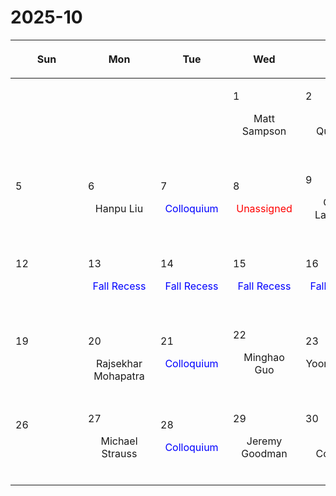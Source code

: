 # 2025-10

|<div style='max-width:100px;width:100px'><p>Sun</p></div>|<div style='max-width:100px;width:100px'><p>Mon</p></div>|<div style='max-width:100px;width:100px'><p>Tue</p></div>|<div style='max-width:100px;width:100px'><p>Wed</p></div>|<div style='max-width:100px;width:100px'><p>Thu</p></div>|<div style='max-width:100px;width:100px'><p>Fri</p></div>|<div style='max-width:100px;width:100px'><p>Sat</p></div>|
|:-:|:-:|:-:|:-:|:-:|:-:|:-:|
|<p><br/><br/></p> |<p><br/><br/></p> |<p><br/><br/></p> |<p align='left'>1</p><p>Matt Sampson<br/><br/></p>|<p align='left'>2</p><p>Eliot Quataert<br/><br/></p>|<p align='left'>3</p><p>Nicholas<br/> Rui</p>|<p align='left'>4</p><p><br/><br/></p>|
|<p align='left'>5</p><p><br/><br/></p>|<p align='left'>6</p><p>Hanpu Liu<br/><br/></p>|<p align='left'>7</p><p><span style='color:blue'>Colloquium</span><br/><br/></p>|<p align='left'>8</p><p><span style='color:red'>Unassigned</span><br/><br/></p>|<p align='left'>9</p><p>Caleb Lammers<br/><br/></p>|<p align='left'>10</p><p>David Setton<br/><br/></p>|<p align='left'>11</p><p><br/><br/></p>|
|<p align='left'>12</p><p><br/><br/></p>|<p align='left'>13</p><p><span style='color:blue'>Fall Recess</span><br/><br/></p>|<p align='left'>14</p><p><span style='color:blue'>Fall Recess</span><br/><br/></p>|<p align='left'>15</p><p><span style='color:blue'>Fall Recess</span><br/><br/></p>|<p align='left'>16</p><p><span style='color:blue'>Fall Recess</span><br/><br/></p>|<p align='left'>17</p><p><span style='color:blue'>Fall Recess</span><br/><br/></p>|<p align='left'>18</p><p><br/><br/></p>|
|<p align='left'>19</p><p><br/><br/></p>|<p align='left'>20</p><p>Rajsekhar<br/> Mohapatra</p>|<p align='left'>21</p><p><span style='color:blue'>Colloquium</span><br/><br/></p>|<p align='left'>22</p><p>Minghao Guo<br/><br/></p>|<p align='left'>23</p><p>Yoonsoo Kim<br/><br/></p>|<p align='left'>24</p><p>Nick Loudas<br/><br/></p>|<p align='left'>25</p><p><br/><br/></p>|
|<p align='left'>26</p><p><br/><br/></p>|<p align='left'>27</p><p>Michael Strauss<br/><br/></p>|<p align='left'>28</p><p><span style='color:blue'>Colloquium</span><br/><br/></p>|<p align='left'>29</p><p>Jeremy Goodman<br/><br/></p>|<p align='left'>30</p><p>Matt Coleman<br/><br/></p>|<p align='left'>31</p><p>Nicholas<br/> Rui</p>|<p><br/><br/></p> |
